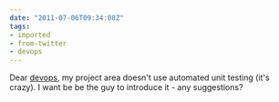 ```yaml
---
date: "2011-07-06T09:34:08Z"
tags:
- imported
- from-twitter
- devops
---
```

Dear [devops](/tags/devops), my project area doesn't use automated unit testing \(it's crazy). I want be be the guy to introduce it - any suggestions?

